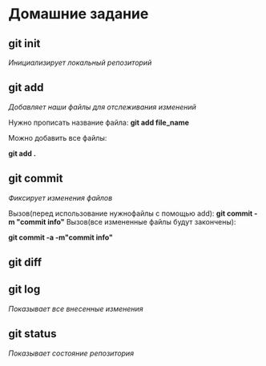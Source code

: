 # Домашние задание

 ## git init
 *Инициализирует  локальный репозиторий*
## git add 
*Добавляет наши файлы для отслеживания изменений*

Нужно прописать название файла:
**git add file_name**

Можно добавить все файлы:

**git add .**

## git commit 

*Фиксирует изменения файлов*

Вызов(перед использование нужнофайлы с помощью add):
**git commit -m "commit info"**
 Вызов(все измененные файлы будут закончены):
 
 **git commit -a -m"commit info"**
 

## git diff 
## git log
*Показывает все внесенные изменения*
## git status 
*Показывает состояние репозитория*



